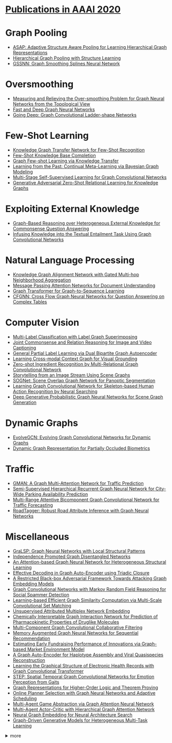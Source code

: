 # [Publications in AAAI 2020](https://aaai.org/Conferences/AAAI-20/wp-content/uploads/2020/01/AAAI-20-Accepted-Paper-List.pdf)



# Graph Pooling
- [ASAP: Adaptive Structure Aware Pooling for Learning Hierarchical Graph Representations](https://github.com/naganandy/graph-based-deep-learning-literature/blob/master/conference-publications/folders/publications_aaai20/asap_aaai20/README.md)
- [Hierarchical Graph Pooling with Structure Learning](https://github.com/naganandy/graph-based-deep-learning-literature/blob/master/conference-publications/folders/publications_aaai20/hgpsl_aaai20/README.md)
- [GSSNN: Graph Smoothing Splines Neural Network](https://github.com/naganandy/graph-based-deep-learning-literature/blob/master/conference-publications/folders/publications_aaai20/gssnn_aaai20/README.md) 



# Oversmoothing
- [Measuring and Relieving the Over-smoothing Problem for Graph Neural Networks from the Topological View](https://github.com/naganandy/graph-based-deep-learning-literature/blob/master/conference-publications/folders/publications_aaai20/madgap_aaai20/README.md)
- [Fast and Deep Graph Neural Networks](https://github.com/naganandy/graph-based-deep-learning-literature/blob/master/conference-publications/folders/publications_aaai20/fdgnn_aaai20/README.md)
- [Going Deep: Graph Convolutional Ladder-shape Networks](https://github.com/naganandy/graph-based-deep-learning-literature/blob/master/conference-publications/folders/publications_aaai20/gcln_aaai20/README.md)


# Few-Shot Learning
- [Knowledge Graph Transfer Network for Few-Shot Recognition](https://github.com/naganandy/graph-based-deep-learning-literature/blob/master/conference-publications/folders/publications_aaai20/kgtn_aaai20/README.md)
- [Few-Shot Knowledge Base Completion](https://github.com/naganandy/graph-based-deep-learning-literature/blob/master/conference-publications/folders/publications_aaai20/fsrl_aaai20/README.md)
- [Graph Few-shot Learning via Knowledge Transfer](https://github.com/naganandy/graph-based-deep-learning-literature/blob/master/conference-publications/folders/publications_aaai20/gfl_aaai20/README.md)
- [Learning from the Past: Continual Meta-Learning via Bayesian Graph Modeling](https://github.com/naganandy/graph-based-deep-learning-literature/blob/master/conference-publications/folders/publications_aaai20/cmlbgnn_aaai20/README.md)
- [Multi-Stage Self-Supervised Learning for Graph Convolutional Networks](https://github.com/naganandy/graph-based-deep-learning-literature/blob/master/conference-publications/folders/publications_aaai20/m3s_aaai20/README.md)
- [Generative Adversarial Zero-Shot Relational Learning for Knowledge Graphs](https://github.com/naganandy/graph-based-deep-learning-literature/blob/master/conference-publications/folders/publications_aaai20/zsgan_aaai20/README.md)


# Exploiting External Knowledge
- [Graph-Based Reasoning over Heterogeneous External Knowledge for Commonsense Question Answering](https://github.com/naganandy/graph-based-deep-learning-literature/blob/master/conference-publications/folders/publications_aaai20/hekcqa_aaai20/README.md)
- [Infusing Knowledge into the Textual Entailment Task Using Graph Convolutional Networks](https://github.com/naganandy/graph-based-deep-learning-literature/blob/master/conference-publications/folders/publications_aaai20/kgtegcn_aaai20/README.md)



# Natural Language Processing
- [Knowledge Graph Alignment Network with Gated Multi-hop Neighborhood Aggregation](https://github.com/naganandy/graph-based-deep-learning-literature/blob/master/conference-publications/folders/publications_aaai20/alinet_aaai20/README.md)
- [Message Passing Attention Networks for Document Understanding](https://github.com/naganandy/graph-based-deep-learning-literature/blob/master/conference-publications/folders/publications_aaai20/mpad_aaai20/README.md)
- [Graph Transformer for Graph-to-Sequence Learning](https://github.com/naganandy/graph-based-deep-learning-literature/blob/master/conference-publications/folders/publications_aaai20/gtgsl_aaai20/README.md)
- [CFGNN: Cross Flow Graph Neural Networks for Question Answering on Complex Tables](https://github.com/naganandy/graph-based-deep-learning-literature/blob/master/conference-publications/folders/publications_aaai20/cfgnn_aaai20/README.md)


# Computer Vision
- [Multi-Label Classification with Label Graph Superimposing](https://github.com/naganandy/graph-based-deep-learning-literature/blob/master/conference-publications/folders/publications_aaai20/kssnet_aaai20/README.md)
- [Joint Commonsense and Relation Reasoning for Image and Video Captioning](https://github.com/naganandy/graph-based-deep-learning-literature/blob/master/conference-publications/folders/publications_aaai20/jcsrr_aaai20/README.md)
- [General Partial Label Learning via Dual Bipartite Graph Autoencoder](https://github.com/naganandy/graph-based-deep-learning-literature/blob/master/conference-publications/folders/publications_aaai20/dbgae_aaai20/README.md)
- [Learning Cross-modal Context Graph for Visual Grounding](https://github.com/naganandy/graph-based-deep-learning-literature/blob/master/conference-publications/folders/publications_aaai20/lcmcg_aaai20/README.md)
- [Zero-shot Ingredient Recognition by Multi-Relational Graph Convolutional Network](https://github.com/naganandy/graph-based-deep-learning-literature/blob/master/conference-publications/folders/publications_aaai20/mrgcn_aaai20/README.md)
- [Storytelling from an Image Stream Using Scene Graphs](https://github.com/naganandy/graph-based-deep-learning-literature/blob/master/conference-publications/folders/publications_aaai20/sgvst_aaai20/README.md)
- [SOGNet: Scene Overlap Graph Network for Panoptic Segmentation](https://github.com/naganandy/graph-based-deep-learning-literature/blob/master/conference-publications/folders/publications_aaai20/sognet_aaai20/README.md)
- [Learning Graph Convolutional Network for Skeleton-based Human Action Recognition by Neural Searching](https://github.com/naganandy/graph-based-deep-learning-literature/blob/master/conference-publications/folders/publications_aaai20/ceimgcn_aaai20/README.md)
- [Deep Generative Probabilistic Graph Neural Networks for Scene Graph Generation](https://github.com/naganandy/graph-based-deep-learning-literature/blob/master/conference-publications/folders/publications_aaai20/dgpgnn_aaai20/README.md)


# Dynamic Graphs
- [EvolveGCN: Evolving Graph Convolutional Networks for Dynamic Graphs](https://github.com/naganandy/graph-based-deep-learning-literature/blob/master/conference-publications/folders/publications_aaai20/evolvegcn_aaai20/README.md)
- [Dynamic Graph Representation for Partially Occluded Biometrics](https://github.com/naganandy/graph-based-deep-learning-literature/blob/master/conference-publications/folders/publications_aaai20/dgr_aaai20/README.md)



# Traffic
- [GMAN: A Graph Multi-Attention Network for Traffic Prediction](https://github.com/naganandy/graph-based-deep-learning-literature/blob/master/conference-publications/folders/publications_aaai20/gman_aaai20/README.md)
- [Semi-Supervised Hierarchical Recurrent Graph Neural Network for City-Wide Parking Availability Prediction](https://github.com/naganandy/graph-based-deep-learning-literature/blob/master/conference-publications/folders/publications_aaai20/share_aaai20/README.md)
- [Multi-Range Attentive Bicomponent Graph Convolutional Network for Traffic Forecasting](https://github.com/naganandy/graph-based-deep-learning-literature/blob/master/conference-publications/folders/publications_aaai20/mrabgcn_aaai20/README.md)
- [RoadTagger: Robust Road Attribute Inference with Graph Neural Networks](https://github.com/naganandy/graph-based-deep-learning-literature/blob/master/conference-publications/folders/publications_aaai20/roadtagger_aaai20/README.md)



# Miscellaneous
- [GraLSP: Graph Neural Networks with Local Structural Patterns](https://github.com/naganandy/graph-based-deep-learning-literature/blob/master/conference-publications/folders/publications_aaai20/gralsp_aaai20/README.md)
- [Independence Promoted Graph Disentangled Networks](https://github.com/naganandy/graph-based-deep-learning-literature/blob/master/conference-publications/folders/publications_aaai20/ipgdn_aaai20/README.md)
- [An Attention-based Graph Neural Network for Heterogeneous Structural Learning](https://github.com/naganandy/graph-based-deep-learning-literature/blob/master/conference-publications/folders/publications_aaai20/hetsann_aaai20/README.md)
- [Effective Decoding in Graph Auto-Encoder using Triadic Closure](https://github.com/naganandy/graph-based-deep-learning-literature/blob/master/conference-publications/folders/publications_aaai20/tvga_aaai20/README.md)
- [A Restricted Black-box Adversarial Framework Towards Attacking Graph Embedding Models](https://github.com/naganandy/graph-based-deep-learning-literature/blob/master/conference-publications/folders/publications_aaai20/gfattack_aaai20/README.md)
- [Graph Convolutional Networks with Markov Random Field Reasoning for Social Spammer Detection](https://github.com/naganandy/graph-based-deep-learning-literature/blob/master/conference-publications/folders/publications_aaai20/gcnmrf_aaai20/README.md)
- [Learning-based Efficient Graph Similarity Computation via Multi-Scale Convolutional Set Matching](https://github.com/naganandy/graph-based-deep-learning-literature/blob/master/conference-publications/folders/publications_aaai20/graphsim_aaai20/README.md)
- [Unsupervised Attributed Multiplex Network Embedding](https://github.com/naganandy/graph-based-deep-learning-literature/blob/master/conference-publications/folders/publications_aaai20/dmgi_aaai20/README.md)
- [Chemically Interpretable Graph Interaction Network for Prediction of Pharmacokinetic Properties of Druglike Molecules](https://github.com/naganandy/graph-based-deep-learning-literature/blob/master/conference-publications/folders/publications_aaai20/cigin_aaai20/README.md)
- [Multi-Component Graph Convolutional Collaborative Filtering](https://github.com/naganandy/graph-based-deep-learning-literature/blob/master/conference-publications/folders/publications_aaai20/mccf_aaai20/README.md)
- [Memory Augmented Graph Neural Networks for Sequential Recommendation](https://github.com/naganandy/graph-based-deep-learning-literature/blob/master/conference-publications/folders/publications_aaai20/magnn_aaai20/README.md)
- [Estimating Early Fundraising Performance of Innovations via Graph-based Market Environment Model](https://github.com/naganandy/graph-based-deep-learning-literature/blob/master/conference-publications/folders/publications_aaai20/cme_aaai20/README.md)
- [A Graph Auto-Encoder for Haplotype Assembly and Viral Quasispecies Reconstruction](https://github.com/naganandy/graph-based-deep-learning-literature/blob/master/conference-publications/folders/publications_aaai20/gaeseq_aaai20/README.md)
- [Learning the Graphical Structure of Electronic Health Records with Graph Convolutional Transformer](https://github.com/naganandy/graph-based-deep-learning-literature/blob/master/conference-publications/folders/publications_aaai20/gct_aaai20/README.md)
- [STEP: Spatial Temporal Graph Convolutional Networks for Emotion Perception from Gaits](https://github.com/naganandy/graph-based-deep-learning-literature/blob/master/conference-publications/folders/publications_aaai20/step_aaai20/README.md)
- [Graph Representations for Higher-Order Logic and Theorem Proving](https://github.com/naganandy/graph-based-deep-learning-literature/blob/master/conference-publications/folders/publications_aaai20/gnntheorem_aaai20/README.md)
- [Online Planner Selection with Graph Neural Networks and Adaptive Scheduling](https://github.com/naganandy/graph-based-deep-learning-literature/blob/master/conference-publications/folders/publications_aaai20/gnnplanner_aaai20/README.md)
- [Multi-Agent Game Abstraction via Graph Attention Neural Network](https://github.com/naganandy/graph-based-deep-learning-literature/blob/master/conference-publications/folders/publications_aaai20/g2anet_aaai20/README.md)
- [Multi-Agent Actor-Critic with Hierarchical Graph Attention Network](https://github.com/naganandy/graph-based-deep-learning-literature/blob/master/conference-publications/folders/publications_aaai20/hama_aaai20/README.md)
- [Neural Graph Embedding for Neural Architecture Search](https://github.com/naganandy/graph-based-deep-learning-literature/blob/master/conference-publications/folders/publications_aaai20/nge_aaai20/README.md)
- [Graph-Driven Generative Models for Heterogeneous Multi-Task Learning](https://github.com/naganandy/graph-based-deep-learning-literature/blob/master/conference-publications/folders/publications_aaai20/gdvae_aaai20/README.md)



<details> 
<summary> more </summary> 
 
- Co‐GCN for Multi‐View Semi‐Supervised Learning
- Hybrid Graph Neural Networks for Crowd Counting
- Collaborative Graph Convolutional Networks: Unsupervised Learning Meets Semi‐Supervised Learning
- Find Objects and Focus on Highlights: Mining Object Semantics for Video Highlight Detection via Graph Neural Networks
- Universal-RCNN: Universal Object Detector via Transferable Graph R-CNN
- Graph LSTM with Context-Gated Mechanism for Spoken Language Understanding
- Part-Level Graph Convolutional Network for Skeleton-Based Action Recognition
- Revisiting Graph based Collaborative Filtering: A Linear Residual Graph Convolutional Network Approach
- Relational Graph Neural Network with Hierarchical Attention for Knowledge Graph Completion
- Location-aware Graph Convolutional Networks for Video Question Answering
- Reasoning with Heterogeneous Graph Alignment for Video Question Answering
- Hypergraph Label Propagation Network
- Learning Signed Network Embedding via Graph Attention
- Cut-Based Graph Learning networks to Discover Compositional Structure of Sequential Video Data
- Tensor Graph Convolutional Networks for Text Classification
- Motif-matching based Subgraph-level Attentional Convolution Network for Graph Classification
- Rumor Detection on Social Media with Bi-Directional Graph Convolutional Networks
- Synch-Graph: Multisensory Emotion Recognition Through Neural Synchrony via Graph Convolutional
Networks
- Multi-label Patent Categorization with Non-local Attention-based Graph Convolutional Network 
- Zero-shot Sketch-based Image Retrieval via Graph Convolution Network
- Spatio-Temporal Graph Structure Learning for Traffic Forecasting
- Spatial-Temporal Synchronous Graph Convolutional Networks: A New Framework for Spatial-Temporal
Network Data Forecasting
- Graph Representation Learning via Ladder Gamma Variational Autoencoders
- Graph Attention Based Proposal 3D ConvNets for Action Detection
- End-to-End Argumentation Knowledge Graph Construction
- DGCN: Dynamic Graph Convolutional Network for Efficient Multi-Person Pose Estimation
- Facial Action Unit Intensity Estimation via Semantic Correspondence Learning with Dynamic Graph
Convolution
- Multi-task Learning for Metaphor Detection with Graph Convolutional Neural Networks and Word Sense Disambiguation
- Relation-Aware Pedestrian Attribute Recognition with Graph Convolutional Networks
- Relation Extraction with Convolutional Network over Learnable Syntax-Transport Graph
- A Multi-Channel Neural Graphical Event Model with Negative Evidence
- Graph-based Transformer with Cross-candidate Verification for Semantic Parsing
- Relation Extraction Exploiting Full Dependency Forests
- Attribute Propagation Network for Graph Zero-shot Learning
- Temporal Network Embedding with High‐Order Nonlinear Information
- Coordinated Reasoning for Cross-Lingual Knowledge Graph Alignment
- CGD: Multi-view Clustering via Cross-view Graph Diffusion
- MixedAD: A Scalable Algorithm for Detecting Mixed Anomalies in Attributed Graphs
- Graph-propagation based Correlation Learning for Weakly Supervised Fine-grained Image Classification
- Capturing Sentence Relations for Answer Sentence Selection with Multi-Perspective Graph Encoding
- Knowledge Graph Grounded Goal Planning for Open-Domain Conversation Generation
- Dual Relation Semi‐supervised Multi-label Learning
- A Multi-Scale Approach for Graph Link Prediction
- Knowledge-Graph Augmented Word Representations For Named Entity Recognition
- Generative Adversarial Zero-Shot Relational Learning for Knowledge Graphs
- Label Error Correction and Generation Through Label Relationships
- End-to-End Argumentation Knowledge Graph Construction
- A Knowledge-Aware Attentional Reasoning Network for Recommendation
- Structure Learning for Headline Generation
- SemSUM: Semantic Dependency Guided Neural Abstractive Summarization
- Multi‐view Clustering in Latent Embedding Space
- Multi‐View Spectral Clustering with Optimal Neighborhood Laplacian Matrix
- Multi‐View Partial Multi‐label Learning with Graph‐based Disambiguation
- Semi‐Supervised Streaming Learning with Emerging New Labels
- ParamE: Regarding Neural Network Parameters as Relation Embeddings for Knowledge Graph Completion
- Cut-Based Graph Learning Networks to Discover Compositional Structure of Sequential Video Data
- When Radiology Report Generation meets Knowledge Graph



</details>


